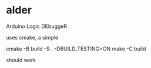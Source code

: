 # alder

Arduino Logic DEbuggeR

uses cmake, a simple

cmake -B build -S . -DBUILD_TESTING=ON
make -C build

should work

